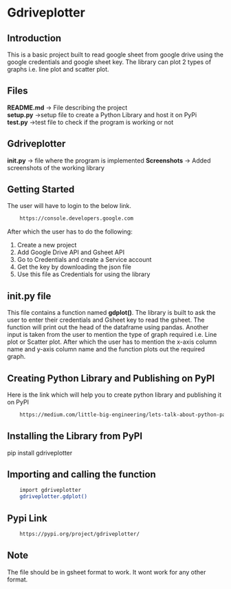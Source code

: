 # Gdriveplotter

## Introduction
This is a basic project built to read google sheet from google drive using the google credentials and google sheet key. The library can plot 2 types of graphs i.e. line plot and scatter plot.


## Files
**README.md**  -> File describing the project  
**setup.py** ->setup file to create a Python Library and host it on PyPi  
**test.py** ->test file to check if the program is working or not  

## Gdriveplotter
**__init__.py**  -> file where the program is implemented
**Screenshots**  -> Added screenshots of the working library

## Getting Started
The user will have to login to the below link.
```bash
    https://console.developers.google.com
 ```
    
After which the user has to do the following:
1. Create a new project
2. Add Google Drive API and Gsheet API
3. Go to Credentials and create a Service account
4. Get the key by downloading the json file
5. Use this file as Credentials for using the library



## __init__.py file
This file contains a function named **gdplot()**. The library is built to ask the user to enter their credentials and Gsheet key to read the gsheet. The function will print out the head of the dataframe using pandas. Another input is taken from the user to mention the type of graph required i.e. Line plot or Scatter plot. After which the user has to mention the x-axis column name and y-axis column name and the function plots out the required graph.


## Creating Python Library and Publishing on PyPI
Here is the link which will help you to create python library and publishing it on PyPI
```bash
    https://medium.com/little-big-engineering/lets-talk-about-python-packaging-6d84b81f1bb5
```

## Installing the Library from PyPI
pip install gdriveplotter

## Importing and calling the function
```bash
    import gdriveplotter
    gdriveplotter.gdplot()

```

## Pypi Link
```bash
    https://pypi.org/project/gdriveplotter/
```

## Note
The file should be in gsheet format to work. It wont work for any other format.
